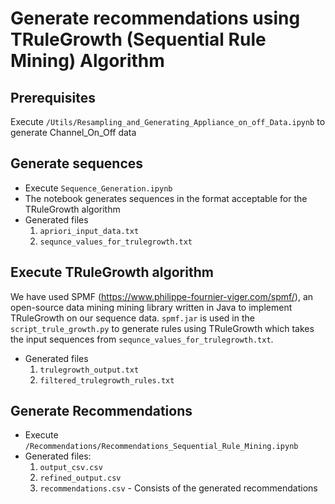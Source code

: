 # Generate recommendations using TRuleGrowth (Sequential Rule Mining) Algorithm

## Prerequisites
  Execute `/Utils/Resampling_and_Generating_Appliance_on_off_Data.ipynb` to generate Channel_On_Off data 

## Generate sequences
  - Execute `Sequence_Generation.ipynb`
  - The notebook generates sequences in the format acceptable for the TRuleGrowth algorithm
  - Generated files
    1. `apriori_input_data.txt`
    2. `sequnce_values_for_trulegrowth.txt`

## Execute TRuleGrowth algorithm
  We have used SPMF (https://www.philippe-fournier-viger.com/spmf/), an open-source data mining mining library written in Java to implement TRuleGrowth on our sequence data. `spmf.jar` is used in the `script_trule_growth.py` to generate rules using TRuleGrowth which takes the input sequences from `sequnce_values_for_trulegrowth.txt`. 
  - Generated files
    1. `trulegrowth_output.txt`
    2. `filtered_trulegrowth_rules.txt`
    
## Generate Recommendations
   - Execute `/Recommendations/Recommendations_Sequential_Rule_Mining.ipynb`
   - Generated files:
     1. `output_csv.csv`
     2. `refined_output.csv`
     3. `recommendations.csv` - Consists of the generated recommendations
